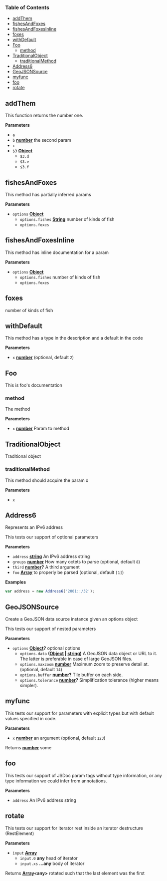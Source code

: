 <!-- Generated by documentation.js. Update this documentation by updating the source code. -->

### Table of Contents

-   [addThem](#addthem)
-   [fishesAndFoxes](#fishesandfoxes)
-   [fishesAndFoxesInline](#fishesandfoxesinline)
-   [foxes](#foxes)
-   [withDefault](#withdefault)
-   [Foo](#foo)
    -   [method](#method)
-   [TraditionalObject](#traditionalobject)
    -   [traditionalMethod](#traditionalmethod)
-   [Address6](#address6)
-   [GeoJSONSource](#geojsonsource)
-   [myfunc](#myfunc)
-   [foo](#foo-1)
-   [rotate](#rotate)

## addThem

This function returns the number one.

**Parameters**

-   `a`  
-   `b` **[number](https://developer.mozilla.org/en-US/docs/Web/JavaScript/Reference/Global_Objects/Number)** the second param
-   `c`  
-   `$3` **[Object](https://developer.mozilla.org/en-US/docs/Web/JavaScript/Reference/Global_Objects/Object)** 
    -   `$3.d`  
    -   `$3.e`  
    -   `$3.f`  

## fishesAndFoxes

This method has partially inferred params

**Parameters**

-   `options` **[Object](https://developer.mozilla.org/en-US/docs/Web/JavaScript/Reference/Global_Objects/Object)** 
    -   `options.fishes` **[String](https://developer.mozilla.org/en-US/docs/Web/JavaScript/Reference/Global_Objects/String)** number of kinds of fish
    -   `options.foxes`  

## fishesAndFoxesInline

This method has inline documentation for a param

**Parameters**

-   `options` **[Object](https://developer.mozilla.org/en-US/docs/Web/JavaScript/Reference/Global_Objects/Object)** 
    -   `options.fishes`  number of kinds of fish
    -   `options.foxes`  

## foxes

number of kinds of fish

## withDefault

This method has a type in the description and a default in the code

**Parameters**

-   `x` **[number](https://developer.mozilla.org/en-US/docs/Web/JavaScript/Reference/Global_Objects/Number)**  (optional, default `2`)

## Foo

This is foo's documentation

### method

The method

**Parameters**

-   `x` **[number](https://developer.mozilla.org/en-US/docs/Web/JavaScript/Reference/Global_Objects/Number)** Param to method

## TraditionalObject

Traditional object

### traditionalMethod

This method should acquire the param x

**Parameters**

-   `x`  

## Address6

Represents an IPv6 address

This tests  our support of optional parameters

**Parameters**

-   `address` **[string](https://developer.mozilla.org/en-US/docs/Web/JavaScript/Reference/Global_Objects/String)** An IPv6 address string
-   `groups` **[number](https://developer.mozilla.org/en-US/docs/Web/JavaScript/Reference/Global_Objects/Number)** How many octets to parse (optional, default `8`)
-   `third` **[number](https://developer.mozilla.org/en-US/docs/Web/JavaScript/Reference/Global_Objects/Number)?** A third argument
-   `foo` **[Array](https://developer.mozilla.org/en-US/docs/Web/JavaScript/Reference/Global_Objects/Array)** to properly be parsed (optional, default `[1]`)

**Examples**

```javascript
var address = new Address6('2001::/32');
```

## GeoJSONSource

Create a GeoJSON data source instance given an options object

This tests our support of nested parameters

**Parameters**

-   `options` **[Object](https://developer.mozilla.org/en-US/docs/Web/JavaScript/Reference/Global_Objects/Object)?** optional options
    -   `options.data` **([Object](https://developer.mozilla.org/en-US/docs/Web/JavaScript/Reference/Global_Objects/Object) \| [string](https://developer.mozilla.org/en-US/docs/Web/JavaScript/Reference/Global_Objects/String))** A GeoJSON data object or URL to it.
        The latter is preferable in case of large GeoJSON files.
    -   `options.maxzoom` **[number](https://developer.mozilla.org/en-US/docs/Web/JavaScript/Reference/Global_Objects/Number)** Maximum zoom to preserve detail at. (optional, default `14`)
    -   `options.buffer` **[number](https://developer.mozilla.org/en-US/docs/Web/JavaScript/Reference/Global_Objects/Number)?** Tile buffer on each side.
    -   `options.tolerance` **[number](https://developer.mozilla.org/en-US/docs/Web/JavaScript/Reference/Global_Objects/Number)?** Simplification tolerance (higher means simpler).

## myfunc

This tests our support for parameters with explicit types but with default
values specified in code.

**Parameters**

-   `x` **[number](https://developer.mozilla.org/en-US/docs/Web/JavaScript/Reference/Global_Objects/Number)** an argument (optional, default `123`)

Returns **[number](https://developer.mozilla.org/en-US/docs/Web/JavaScript/Reference/Global_Objects/Number)** some

## foo

This tests our support of JSDoc param tags without type information,
or any type information we could infer from annotations.

**Parameters**

-   `address`  An IPv6 address string

## rotate

This tests our support for iterator rest inside an
iterator destructure (RestElement)

**Parameters**

-   `input` **[Array](https://developer.mozilla.org/en-US/docs/Web/JavaScript/Reference/Global_Objects/Array)** 
    -   `input.0` **any** head of iterator
    -   `input.xs` **...any** body of iterator

Returns **[Array](https://developer.mozilla.org/en-US/docs/Web/JavaScript/Reference/Global_Objects/Array)&lt;any>** rotated such that the last element was the first

